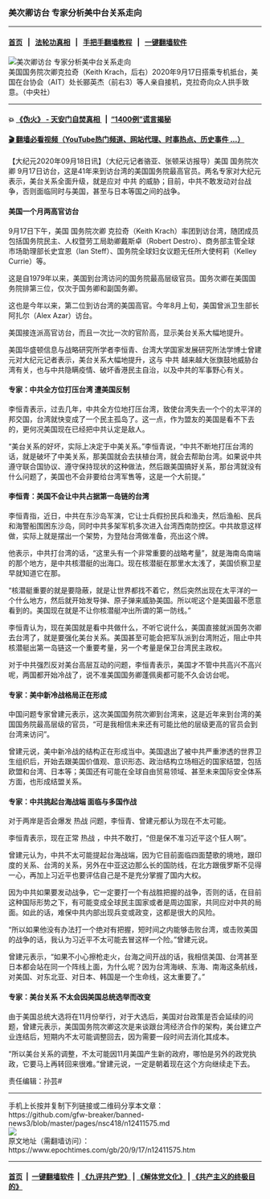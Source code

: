 ### 美次卿访台 专家分析美中台关系走向
------------------------

#### [首页](https://github.com/gfw-breaker/banned-news3/blob/master/README.md) &nbsp;&nbsp;|&nbsp;&nbsp; [法轮功真相](https://github.com/begood0513/basic/blob/master/README.md)  &nbsp;&nbsp;|&nbsp;&nbsp; [手把手翻墙教程](https://github.com/gfw-breaker/guides/wiki)  &nbsp;&nbsp;|&nbsp;&nbsp; [一键翻墙软件](https://github.com/gfw-breaker/nogfw/blob/master/README.md)  



<div><img alt="美次卿访台 专家分析美中台关系走向" class="attachment-djy_600_400 size-djy_600_400 wp-post-image" src="https://i.epochtimes.com/assets/uploads/2020/09/0b5d4bb3872f5742267a1c5b0a74ae46.jpg"/>
<div class="caption">
 美国国务院次卿克拉奇（Keith Krach，后右）2020年9月17日搭乘专机抵台，美国在台协会（AIT）处长郦英杰（前右3）等人亲自接机，克拉奇向众人拱手致意。（中央社）
</div></div><hr/>

#### 💥 [《伪火》 - 天安门自焚真相 ](http://158.247.195.190:10000/videos/blog/weihuo.html)&nbsp; |&nbsp; [“1400例”谎言揭秘  ](http://158.247.195.190:10000/videos/blog/jiexi1400.html)

#### [ 🎬  翻墙必看视频（YouTube热门频道、网站代理、时事热点、历史事件 ...）](https://github.com/gfw-breaker/links/blob/master/banned.md)

<div><p>
 【大纪元2020年09月18日讯】（大纪元记者骆亚、张顿采访报导）美国
 <ok href="https://www.epochtimes.com/gb/tag/%E5%9B%BD%E5%8A%A1%E9%99%A2%E6%AC%A1%E5%8D%BF.html">
  国务院次卿
 </ok>
 9月17日访台，这是41年来到访台湾的美国国务院最高官员。两名专家对大纪元表示，美台关系全面升级，就是应对
 <ok href="https://www.epochtimes.com/gb/tag/%E4%B8%AD%E5%85%B1.html">
  中共
 </ok>
 的威胁；目前，中共不敢发动对台战争，否则面临同时与美国，甚至与日本等国之间的战争。
</p>
<h4>
 <strong>
  美国一个月两高官访台
 </strong>
</h4>
<p>
 9月17日下午，美国
 <ok href="https://www.epochtimes.com/gb/tag/%E5%9B%BD%E5%8A%A1%E9%99%A2%E6%AC%A1%E5%8D%BF.html">
  国务院次卿
 </ok>
 克拉奇（Keith Krach）率团到访台湾，随团成员包括国务院民主、人权暨劳工局助卿戴斯卓（Robert Destro）、商务部主管全球市场助理部长史宜恩（Ian Steff）、国务院全球妇女议题无任所大使柯莉（Kelley Currie）等。
</p>
<p>
 这是自1979年以来，美国到台湾访问的国务院最高层级官员。国务次卿在美国国务院排第三位，仅次于国务卿和副国务卿。
</p>
<p>
 这也是今年以来，第二位到访台湾的美国高官。今年8月上旬，美国曾派卫生部长阿扎尔（Alex Azar）访台。
</p>
<p>
 美国接连派高官访台，而且一次比一次的官阶高，显示美台关系大幅地提升。
</p>
<p>
 美国华盛顿信息与战略研究所学者李恒青、台湾大学国家发展研究所法学博士曾建元对大纪元记者表示，美台关系大幅地提升，这与
 <ok href="https://www.epochtimes.com/gb/tag/%E4%B8%AD%E5%85%B1.html">
  中共
 </ok>
 越来越大张旗鼓地威胁台湾有关，也与中共隐瞒疫情、破坏香港民主自治，以及中共的军事野心有关。
</p>
<h4>
 <strong>
  专家：中共全方位打压台湾 遭美国反制
  <br/>
 </strong>
</h4>
<p>
 李恒青表示，过去几年，中共全方位地打压台湾，致使台湾失去一个个的太平洋的邦交国，台湾就快变成了一个民主孤岛了。这一点，作为盟友的美国是看不下去的，更何况美国现在已经把中共认定是敌人。
</p>
<p>
 “美台关系的好坏，实际上决定于中美关系。”李恒青说，“中共不断地打压台湾的话，就是破坏了中美关系，那美国就会去扶植台湾，就会去帮助台湾。如果说中共遵守联合国协议、遵守保持现状的这种做法，然后跟美国搞好关系，那台湾就没有什么问题了，美国也不会非要给台湾军售等，这是一个大前提。”
</p>
<h4>
 <strong>
  李恒青：美国不会让中共占据第一岛链的台湾
 </strong>
</h4>
<p>
 李恒青指，近日，中共在东沙岛军演，它让士兵假扮民兵和渔夫，然后渔船、民兵和海警船围困东沙岛，同时中共多架军机多次进入台湾西南防控区。中共故意这样做，实际上就是摆出一个架势，为登陆台湾做准备，亮出这个牌。
</p>
<p>
 他表示，中共打台湾的话，“这里头有一个非常重要的战略考量”，就是海南岛南端的那个地方，是中共核潜艇的出海口。现在核潜艇在那里水太浅了，美国侦察卫星早就知道它在那。
</p>
<p>
 “核潜艇重要的就是要隐蔽，就是让世界都找不着它，然后突然出现在太平洋的一个什么地方，然后就开始发导弹、原子弹来威胁美国。所以呢这个是美国最不愿意看到的。美国现在就是不让你核潜艇冲出所谓的第一防线。”
</p>
<p>
 李恒青认为，现在美国就是看中共做什么，不听它说什么，美国直接就派国务次卿去台湾了，就是要强化美台关系。美国甚至可能会把军队派到台湾附近，阻止中共核潜艇出第一岛链这一个重要考量，另一个考量是保卫台湾民主政权。
</p>
<p>
 对于中共强烈反对美台高层互动的问题，李恒青表示，美国才不管中共高兴不高兴呢，两国都开始冷战了，说不准美国国务卿蓬佩奥都可能不久会访台呢。
</p>
<h4>
 <strong>
  专家：美中新冷战格局正在形成
 </strong>
</h4>
<p>
 中国问题专家曾建元表示，这次美国国务院次卿到台湾来，这是近年来到台湾的美国国务院最高层级的官员，“可是我相信未来还有可能比他的层级更高的官员会到台湾来访问”。
</p>
<p>
 曾建元说，美中新冷战的结构正在形成当中。美国退出了被中共严重渗透的世界卫生组织后，开始去跟美国价值观、意识形态、政治结构立场相近的国家结盟，包括欧盟和台湾、日本等；美国还有可能在全球自由贸易领域、甚至未来国际安全体系方面，也形成结盟关系。
</p>
<h4>
 <strong>
  专家：中共挑起台海战端 面临与多国作战
  <br/>
 </strong>
</h4>
<p>
 对于两岸是否会爆发
 <ok href="https://www.epochtimes.com/gb/tag/%E7%83%AD%E6%88%98.html">
  热战
 </ok>
 问题，李恒青、曾建元都认为现在不太可能。
</p>
<p>
 李恒青表示，现在正常
 <ok href="https://www.epochtimes.com/gb/tag/%E7%83%AD%E6%88%98.html">
  热战
 </ok>
 ，中共不敢打，“但是保不准习近平这个狂人啊”。
</p>
<p>
 曾建元认为，中共不太可能提起台海战端，因为它目前面临四面楚歌的境地，跟印度的关系、台湾的关系，另外在中亚这边那么长的国防线，在北方跟俄罗斯不见得一心，再加上习近平也要评估自己是不是充分掌握了国内大权。
</p>
<p>
 因为中共如果要发动战争，它一定要打一个有战胜把握的战争，否则的话，在目前这种国际形势之下，有可能变成全球民主国家或者是周边国家，共同应对中共的局面。如此的话，难保中共内部出现兵变或政变，这都是很大的风险。
</p>
<p>
 “所以如果他没有办法打一个绝对有把握，短时间之内能够击败台湾，或击败美国的战争的话，我认为习近平不太可能去冒这样一个险。”曾建元说。
</p>
<p>
 曾建元表示，“如果不小心擦枪走火，台海之间开战的话，我相信美国、台湾甚至日本都会站在同一个阵线上面，为什么呢？因为台湾海峡、东海、南海这条航线，对美国、对东北亚、对日本、韩国是一个生命线，这太重要了。”
</p>
<h4>
 <strong>
  专家：美台关系 不太会因美国总统选举而改变
 </strong>
</h4>
<p>
 由于美国总统大选将在11月份举行，对于大选后，美国对台政策是否会延续的问题，曾建元表示，美国国务院次卿这次是来谈跟台湾经济合作的架构，美台建立产业连结后，短期内不太可能调整回去，因为需要一段时间去消化其成本。
</p>
<p>
 “所以美台关系的调整，不太可能因11月美国产生新的政府，哪怕是另外的政党执政，它要马上再转回来很难。”曾建元说，一定是朝着现在这个方向继续走下去。
</p>
<p>
 责任编辑：孙芸#
</p>
</div>
<hr/>
手机上长按并复制下列链接或二维码分享本文章：<br/>
https://github.com/gfw-breaker/banned-news3/blob/master/pages/nsc418/n12411575.md <br/>
<a href='https://github.com/gfw-breaker/banned-news3/blob/master/pages/nsc418/n12411575.md'><img src='https://github.com/gfw-breaker/banned-news3/blob/master/pages/nsc418/n12411575.md.png'/></a> <br/>
原文地址（需翻墙访问）：https://www.epochtimes.com/gb/20/9/17/n12411575.htm


------------------------
#### [首页](https://github.com/gfw-breaker/banned-news3/blob/master/README.md) &nbsp;|&nbsp; [一键翻墙软件](https://github.com/gfw-breaker/nogfw/blob/master/README.md) &nbsp;| [《九评共产党》](https://github.com/gfw-breaker/9ping.md/blob/master/README.md#九评之一评共产党是什么) | [《解体党文化》](https://github.com/gfw-breaker/jtdwh.md/blob/master/README.md) | [《共产主义的终极目的》](https://github.com/gfw-breaker/gczydzjmd.md/blob/master/README.md)


<img src='http://gfw-breaker.win/banned-news3/pages/nsc418/n12411575.md' width='0px' height='0px'/>